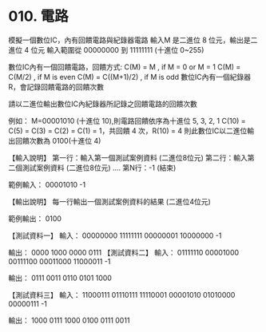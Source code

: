 # 010. 電路

模擬一個數位IC，內有回饋電路與紀錄器電路
輸入M 是二進位 8 位元，輸出是二進位 4 位元
輸入範圍從 00000000 到 11111111 (十進位 0~255)

數位IC內有一個回饋電路，回饋方式:
C(M) = M , if M = 0 or M = 1
C(M) = C(M/2) , if M is even
C(M) = C((M+1)/2) , if M is odd
數位IC內有一個紀錄器R，會記錄回饋電路的回饋次數

請以二進位輸出數位IC內紀錄器所記錄之回饋電路的回饋次數

例如：
M=00001010 (十進位 10),則電路回饋依序為十進位 5, 3, 2, 1
C(10) = C(5) = C(3) = C(2) = C(1) = 1，共回饋 4 次，R(10) = 4
則此數位IC以二進位輸出回饋次數為 0100(十進位 4)


【輸入說明】
第一行：輸入第一個測試案例資料 (二進位8位元)
第二行：輸入第二個測試案例資料 (二進位8位元)
....
第N行：-1 (結束)

範例輸入：
00001010
-1

【輸出說明】
每一行輸出一個測試案例資料的結果 (二進位4位元)

範例輸出：
0100

【測試資料一】
輸入：
00000000
11111111
00000001
10000000
-1

輸出：
0000
1000
0000
0111
【測試資料二】
輸入：
01111110
00001000
00111100
00011000
11000011
-1

輸出：
0111
0011
0110
0101
1000

【測試資料三】
輸入：
11000111
01110111
11110001
00001010
01010000
00000111
-1

輸出：
1000
0111
1000
0100
0111
0011